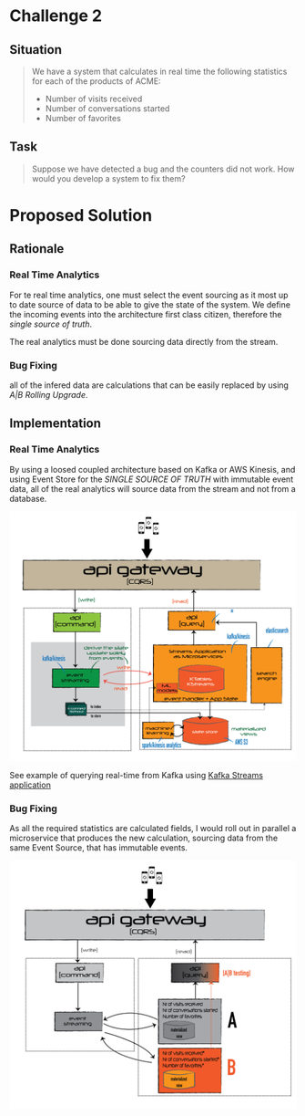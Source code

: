 # Challenge 2

## Situation

>We have a system that calculates in real time the following statistics for each of the products of ACME:
>* Number of visits received							 	
>* Number of conversations started				 		
>* Number of favorites

## Task

>Suppose we have detected a bug and the counters did not work. How would you develop a system to fix them?

# Proposed Solution

## Rationale

### Real Time Analytics

For te real time analytics, one must select the event sourcing as it most up to date source of data to be able to give the state of the system. We define the incoming events into the architecture first class citizen, therefore the *single source of truth*.

The real analytics must be done sourcing data directly from the stream.

### Bug Fixing

all of the infered data are calculations that can be easily replaced by using *A|B Rolling Upgrade*.

## Implementation

### Real Time Analytics

By using a loosed coupled architecture based on Kafka or AWS Kinesis, and using Event Store for the *SINGLE SOURCE OF TRUTH* with immutable event data, all of the real analytics will source data from the stream and not from a database.

![](kstreams.png)

See example of querying real-time from Kafka using [Kafka Streams application](https://asciinema.org/a/Hb1vSp6U6vSXWG31R9cTZJqDJ)
 
 ### Bug Fixing

As all the required statistics are calculated fields, I would roll out in parallel a microservice that produces the new calculation, sourcing data from the same Event Source, that has immutable events.

![](AB-Deployment.png)




